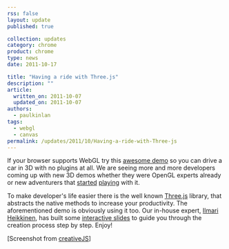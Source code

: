 ```yaml
---
rss: false
layout: update
published: true

collection: updates
category: chrome
product: chrome
type: news
date: 2011-10-17

title: "Having a ride with Three.js"
description: ""
article:
  written_on: 2011-10-07
  updated_on: 2011-10-07
authors:
  - paulkinlan
tags:
  - webgl
  - canvas
permalink: /updates/2011/10/Having-a-ride-with-Three-js
---
```

If your browser supports WebGL try this <a href="http://alteredqualia.com/three/examples/webgl_cars.html">awesome demo</a> so you can drive a car in 3D with no plugins at all. We are seeing more and more developers coming up with new 3D demos whether they were OpenGL experts already or new adventurers that <a href="http://www.html5rocks.com/en/tutorials/three/intro/">started</a> <a href="http://learningthreejs.com/">playing</a> with it.

To make developer's life easier there is the well known <a href="https://github.com/mrdoob/three.js/">Three.js</a> library, that abstracts the native methods to increase your productivity. The aforementioned demo is obviously using it too. 
Our in-house expert, <a href="http://fhtr.org/">Ilmari Heikkinen</a>, has built some <a href="http://fhtr.org/BasicsOfThreeJS">interactive slides</a> to guide you through the creation process step by step. Enjoy!

[Screenshot from <a href="http://creativejs.com/">creativeJS</a>]